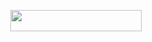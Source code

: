 <p align="center"><a href="https://dashboard.heroku.com/new?template=https://github.com/borusara/check"> <img 
src="https://img.shields.io/badge/Deploy%20To%20Heroku-red?style=flat&logo=heroku" width="210" height="34.45" /></a></p>
